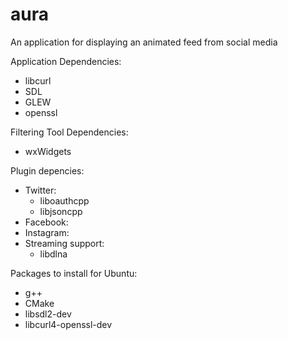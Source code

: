 aura
====

An application for displaying an animated feed from social media

Application Dependencies:
 - libcurl
 - SDL
 - GLEW
 - openssl

Filtering Tool Dependencies:
 - wxWidgets

Plugin depencies:
 - Twitter:
   - liboauthcpp
   - libjsoncpp
 - Facebook:
 - Instagram:
 - Streaming support:
   - libdlna

Packages to install for Ubuntu:
 - g++
 - CMake
 - libsdl2-dev
 - libcurl4-openssl-dev
